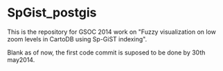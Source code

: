 SpGist_postgis
==============
This is the repository for GSOC 2014 work on "Fuzzy visualization on low zoom levels in CartoDB using Sp-GiST indexing".

Blank as of now, the first code commit is suposed to be done by 30th may2014.

